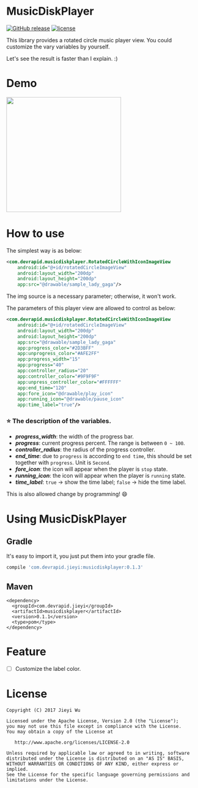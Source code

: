 # MusicDiskPlayer

[![GitHub release](https://img.shields.io/github/release/pokk/MusicDiskPlayer.svg?style=flat-square)](https://github.com/pokk/MusicDiskPlayer)
[![license](https://img.shields.io/github/license/pokk/MusicDiskPlayer.svg?style=flat-square)](https://github.com/pokk/MusicDiskPlayer)


This library provides a rotated circle music player view. You could customize the vary variables by yourself.

Let's see the result is faster than I explain. :)

# Demo

<img src="https://github.com/pokk/MusicDiskPlayer/raw/master/gif/music_disk_player.gif" width="300" height="300" />

# How to use

The simplest way is as below:

```xml
<com.devrapid.musicdiskplayer.RotatedCircleWithIconImageView
    android:id="@+id/rotatedCircleImageView"
    android:layout_width="200dp"
    android:layout_height="200dp"
    app:src="@drawable/sample_lady_gaga"/>
```

The img source is a necessary parameter; otherwise, it won't work.

The parameters of this player view are allowed to control as below:

```xml
<com.devrapid.musicdiskplayer.RotatedCircleWithIconImageView
    android:id="@+id/rotatedCircleImageView"
    android:layout_width="200dp"
    android:layout_height="200dp"
    app:src="@drawable/sample_lady_gaga"
    app:progress_color="#2D3BFF"
    app:unprogress_color="#AFE2FF"
    app:progress_width="15"
    app:progress="40"
    app:controller_radius="20"
    app:controller_color="#9F9F9F"
    app:unpress_controller_color="#FFFFFF"
    app:end_time="120"
    app:fore_icon="@drawable/play_icon"
    app:running_icon="@drawable/pause_icon"
    app:time_label="true"/>
```

### ⭐ The description of the variables.

- **_progress_width_**: the width of the progress bar.
- **_progress_**: current progress percent. The range is between `0 ~ 100`.
- **_controller_radius_**: the radius of the progress controller.
- **_end_time_**: due to `progress` is according to `end time`, this should be set together with `progress`. Unit is `Second`.
- **_fore_icon_**: the icon will appear when the player is `stop` state.
- **_running_icon_**: the icon will appear when the player is `running` state.
- **_time_label_**: `true` → show the time label; `false` → hide the time label.

This is also allowed change by programming! 😄

# Using MusicDiskPlayer

## Gradle

It's easy to import it, you just put them into your gradle file.

```gradle
compile 'com.devrapid.jieyi:musicdiskplayer:0.1.3'
```

## Maven

```maven
<dependency>
  <groupId>com.devrapid.jieyi</groupId>
  <artifactId>musicdiskplayer</artifactId>
  <version>0.1.1</version>
  <type>pom</type>
</dependency>
```

# Feature

- [ ] Customize the label color.

# License

```
Copyright (C) 2017 Jieyi Wu

Licensed under the Apache License, Version 2.0 (the "License");
you may not use this file except in compliance with the License.
You may obtain a copy of the License at

   http://www.apache.org/licenses/LICENSE-2.0

Unless required by applicable law or agreed to in writing, software
distributed under the License is distributed on an "AS IS" BASIS,
WITHOUT WARRANTIES OR CONDITIONS OF ANY KIND, either express or implied.
See the License for the specific language governing permissions and
limitations under the License.
```
